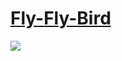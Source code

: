 <a href="https://fly-fly-bird.github.io/">Fly-Fly-Bird</a>
===========


<img src="<Безымянный.png">
